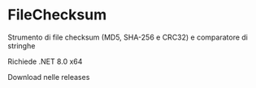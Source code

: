 # FileChecksum
Strumento di file checksum (MD5, SHA-256 e CRC32) e comparatore di stringhe

Richiede .NET 8.0 x64

Download nelle releases
